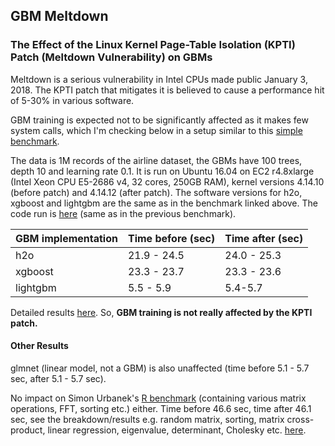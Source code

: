 
## GBM Meltdown

### The Effect of the Linux Kernel Page-Table Isolation (KPTI) Patch (Meltdown Vulnerability) on GBMs


Meltdown is a serious vulnerability in Intel CPUs made public January 3, 2018. The KPTI patch that
mitigates it is believed to cause a performance hit of 5-30% in various software. 

GBM training is expected not to be significantly affected as it makes few system calls, which I'm
checking below in a setup similar to this [simple benchmark](https://github.com/szilard/GBM-perf/). 

The data is 1M records of the airline dataset, the GBMs have 100 trees, depth 10 and learning rate 0.1.
It is run on Ubuntu 16.04 on EC2 r4.8xlarge (Intel Xeon CPU E5-2686 v4, 32 cores, 250GB RAM), 
kernel versions 4.14.10 (before patch) and 4.14.12 (after patch). 
The software versions for h2o, xgboost and lightgbm are the same as in the benchmark linked above. 
The code run is [here](run/) (same as in the previous benchmark).


GBM implementation    |   Time before (sec)  | Time after (sec)
----------------------|----------------------|------------------
h2o                   |   21.9 - 24.5        |  24.0 - 25.3
xgboost               |   23.3 - 23.7        |  23.3 - 23.6
lightgbm              |   5.5 - 5.9          |  5.4-5.7

Detailed results [here](results.txt). So, **GBM training is not really affected by the KPTI patch.**


#### Other Results

glmnet (linear model, not a GBM) is also unaffected (time before 5.1 - 5.7 sec, after 5.1 - 5.7 sec).

No impact on Simon Urbanek's [R benchmark](https://r.research.att.com/benchmarks/) 
(containing various matrix operations, FFT, sorting etc.) either. Time before 46.6 sec, time after 46.1 sec, 
see the breakdown/results e.g. random matrix, sorting, matrix cross-product, linear regression, 
eigenvalue, determinant, Cholesky etc. [here](results.txt).

